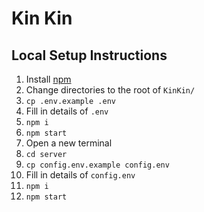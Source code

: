 # Kin Kin

## Local Setup Instructions

1. Install [npm](https://www.npmjs.com)
2. Change directories to the root of `KinKin/`
3. `cp .env.example .env`
4. Fill in details of `.env`
5. `npm i`
6. `npm start`
7. Open a new terminal
8. `cd server`
9. `cp config.env.example config.env`
10. Fill in details of `config.env`
11. `npm i`
12. `npm start`
